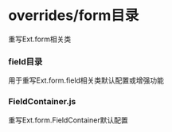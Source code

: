 # overrides/form目录
重写Ext.form相关类
### field目录
用于重写Ext.form.field相关类默认配置或增强功能
### FieldContainer.js
重写Ext.form.FieldContainer默认配置